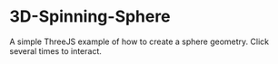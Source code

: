 # 3D-Spinning-Sphere
A simple ThreeJS example of how to create a sphere geometry.
Click several times to interact.
